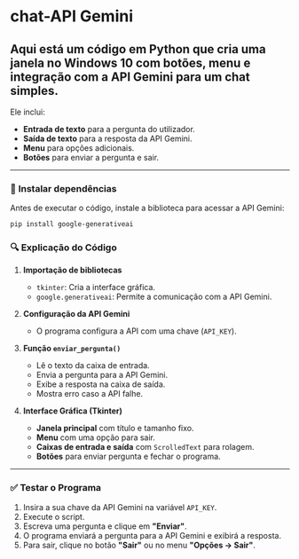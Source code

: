 # chat-API Gemini
Aqui está um código em Python que cria uma janela no Windows 10 com botões, menu e integração com a API Gemini para um chat simples.  
---
Ele inclui:  
- **Entrada de texto** para a pergunta do utilizador.  
- **Saída de texto** para a resposta da API Gemini.  
- **Menu** para opções adicionais.  
- **Botões** para enviar a pergunta e sair.  

---

### 📌 **Instalar dependências**  
Antes de executar o código, instale a biblioteca para acessar a API Gemini:  
```sh
pip install google-generativeai
```
### **🔍 Explicação do Código**
1. **Importação de bibliotecas**  
   - `tkinter`: Cria a interface gráfica.  
   - `google.generativeai`: Permite a comunicação com a API Gemini.  

2. **Configuração da API Gemini**  
   - O programa configura a API com uma chave (`API_KEY`).  

3. **Função `enviar_pergunta()`**  
   - Lê o texto da caixa de entrada.  
   - Envia a pergunta para a API Gemini.  
   - Exibe a resposta na caixa de saída.  
   - Mostra erro caso a API falhe.  

4. **Interface Gráfica (Tkinter)**  
   - **Janela principal** com título e tamanho fixo.  
   - **Menu** com uma opção para sair.  
   - **Caixas de entrada e saída** com `ScrolledText` para rolagem.  
   - **Botões** para enviar pergunta e fechar o programa.  

---

### **✅ Testar o Programa**
1. Insira a sua chave da API Gemini na variável `API_KEY`.  
2. Execute o script.  
3. Escreva uma pergunta e clique em **"Enviar"**.  
4. O programa enviará a pergunta para a API Gemini e exibirá a resposta.  
5. Para sair, clique no botão **"Sair"** ou no menu **"Opções → Sair"**.
